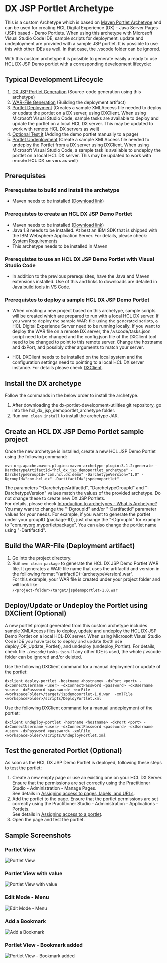 # DX JSP Portlet Archetype

This is a custom Archetype which is based on [Maven Portlet Archetype](https://maven.apache.org/archetypes/maven-archetype-portlet/) and can be used for creating HCL Digital Experience (DX) - Java Server Pages (JSP) based - Demo Portlets. When using this archetype with Microsoft Visual Studio Code IDE, sample scripts for deployment, update and undeployment are provided with a sample JSP portlet. It is possible to use this with other IDEs as well. In that case, the .vscode folder can be ignored.  

With this custom archetype it is possible to generate easily a ready to use HCL DX JSP Demo portlet with a corresponding development lifecycle:  

## Typical Development Lifecycle

1) [DX JSP Portlet Generation](#create-an-hcl-dx-jsp-demo-portlet-sample-project) (Source-code generation using this archetype)  
2) [WAR-File Generation](#build-the-war-file-deployment-artifact) (Building the deployment artifact)  
3) [Portlet Deployment](#deployupdate-or-undeploy-the-portlet-using-dxclient-optional) (Creates a sample XMLAccess file needed to deploy or update the portlet on a DX server, using DXClient. When using Microsoft Visual Studio Code, sample tasks are available to deploy and update the portlet on a local HCL DX server. This may be updated to work with remote HCL DX servers as well)  
4) [Optional Test it](#test-the-generated-portlet-optional) (Adding the demo portlet manually to a page)  
5) [Portlet Undeployment](#deployupdate-or-undeploy-the-portlet-using-dxclient-optional) (Create a sample XMLAccess file needed to undeploy the Portlet from a DX server using DXClient. When using Microsoft Visual Studio Code, a sample task is available to undeploy the portlet on a local HCL DX server. This may be updated to work with remote HCL DX servers as well)

## Prerequistes

### Prerequistes to build and install the archetype

* Maven needs to be installed ([Download link](https://maven.apache.org/download.cgi))  

### Prerequistes to create an HCL DX JSP Demo Portlet

* Maven needs to be installed ([Download link](https://maven.apache.org/download.cgi))  
* Java 1.8 needs to be installed. At best an IBM SDK that is shipped with the IBM Websphere Application Server. For details, please check: [System Requirements](https://support.hcltechsw.com/csm?id=kb_article&sysparm_article=KB0090156)  
* This archetype needs to be installed in Maven  

### Prerequistes to use an HCL DX JSP Demo Portlet with Visual Studio Code

* In addition to the previous prerequisites, have the Java and Maven extensions installed. Use of this and links to downloads are detailed in [Java build tools in VS Code](https://code.visualstudio.com/docs/java/java-build).  

### Prerequistes to deploy a sample HCL DX JSP Demo Portlet

* When creating a new project based on this archetype, sample scripts will be created which are prepared to run with a local HCL DX server. If you want to deploy the sample WAR-file using the generated scripts, a HCL Digital Experience Server need to be running locally. If you want to deploy the WAR file on a remote DX server, the /.vscode/tasks.json script need to be changed and the config.json file of the DXClient tool need to be changed to point to this remote server. Change the hostname and dxPort, and possibly other arguments to match your server.  

* HCL DXClient needs to be installed on the local system and the configuration settings need to pointing to a local HCL DX server instance. For details please check [DXClient](https://help.hcl-software.com/digital-experience/9.5/latest/extend_dx/development_tools/dxclient/).

## Install the DX archetype

Follow the commands in the below order to install the archetype.  

1) After downloading the dx-portlet-development-utilities git repository, go into the hcl_dx_jsp_demoportlet_archetype folder.  
2) Run ```mvn clean install``` to install the archetype JAR.  

## Create an HCL DX JSP Demo Portlet sample project

Once the new archetype is installed, create a new HCL JSP Demo Portlet using the following command:  

```mvn org.apache.maven.plugins:maven-archetype-plugin:3.1.2:generate -DarchetypeArtifactId="hcl_dx_jsp_demoportlet_archetype" -DarchetypeGroupId="com.hcl.dx.demo" -DarchetypeVersion="1.0" -DgroupId="com.hcl.dx" -DartifactId="jspdemoportlet"```

The parameters "-DarchetypeArtifactId", "DarchetypeGroupId" and "-DarchetypeVersion" values match the values of the provided archetype. Do not change these to create new DX JSP Portlets.  
For details, please check [Introduction to archetypes - What is Archetype?](https://maven.apache.org/guides/introduction/introduction-to-archetypes.html)  
You may want to change the "-DgroupId" and/or "-DartifactId" parameter values for your needs. For example, if you want to generate the portlet under your groupID (package-ID), just change the "-DgroupId" for example to "com.myorg.myportletpackage". You can also change the portlet name using "-DartifactId".  

## Build the WAR-File (Deployment artifact)

1) Go into the project directory.  
2) Run  ```mvn clean package``` to generate the HCL DX JSP Demo Portlet WAR file. It generates a WAR-file name that uses the artifactId and version in the folllowing format "(artifactID)-(archetypeVersion).war".  
   For this example, your WAR file is created under your project folder and will look like:  
   ```/<project-folder>/target/jspdemoportlet-1.0.war```

## Deploy/Update or Undeploy the Portlet using DXClient (Optional)

A new portlet project generated from this custom archetype includes sample XMLAccess files to deploy, update and undeploy the HCL DX JSP Demo Portlet on a local HCL-DX server. When using Microsoft Visual Studio Code IDE you have tasks to deploy and update (both use deploy_OR_Update_Portlet), and undeploy (undeploy_Portlet). For details, check file ```./vscode/tasks.json```. If any other IDE is used, the whole /.vscode folder can be ignored and/or deleted.  

Use the following DXClient command for a manual deployment or update of the portlet:  

```dxclient deploy-portlet -hostname <hostname> -dxPort <port> -dxConnectUsername <user> -dxConnectPassword <password> -dxUsername <user> -dxPassword <password> -warFile <workspaceFolder>/target/jspdemoportlet-1.0.war  -xmlFile <workspaceFolder>/scripts/DeployPortlet.xml```  

Use the following DXClient command for a manual undeployment of the portlet:  

```dxclient undeploy-portlet -hostname <hostname> -dxPort <port> -dxConnectUsername <user> -dxConnectPassword <password> -dxUsername <user> -dxPassword <password> -xmlFile <workspaceFolder>/scripts/UndeployPortlet.xml```  

## Test the generated Portlet (Optional)

As soon as the HCL DX JSP Demo Portlet is deployed, following these steps to test the portlet:  

1) Create a new empty page or use an existing one on your HCL DX Server. Ensure that the permissions are set correctly using the Practitioner Studio - Administration - Manage Pages.  
See details in [Assigning access to pages, labels, and URLs](https://help.hcl-software.com/digital-experience/9.5/latest/deployment/manage/portal_admin_tools/portal_user_interface/managing_pages/h_mp_access/).  
2) Add the portlet to the page. Ensure that the portlet permissions are set correctly using the Practitioner Studio - Administration - Applications - Portlets.  
See details in [Assigning access to a portlet](https://help.hcl-software.com/digital-experience/9.5/latest/extend_dx/portlets_development/mng_portlets_apps_widgets/portlet_management/h_mport_access_portlets/).  
3) Open the page and test the portlet.  

## Sample Screenshots

### Portlet View

  ![Portlet View](./screenshots/portlet_view.png)  
  
### Portlet View with value

  ![Portlet View with value](./screenshots/portlet_view_with_value.png)  

### Edit Mode - Menu

  ![Edit Mode - Menu](./screenshots/portlet_edit_menu.png)  
  
### Add a Bookmark

  ![Add a Bookmark](./screenshots/portlet_add_bookmark.png)  

### Portlet View - Bookmark added

  ![Portlet View - Bookmark added](./screenshots/portlet_with_bookmark_mySamplePage_added.png)  
